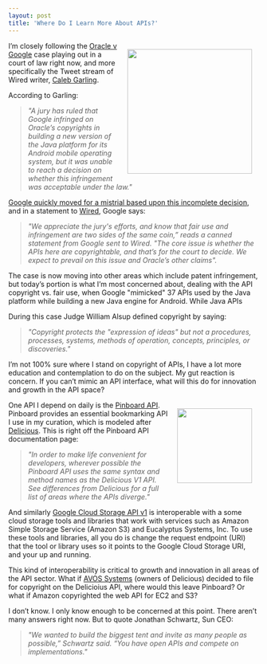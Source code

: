 ```yaml
---
layout: post
title: 'Where Do I Learn More About APIs?'
---
```

<p><img style="padding: 15px;" src="http://kinlane-productions.s3.amazonaws.com/api-voice/oraclevgoogle/oraclevgoogle.png" alt="" width="250" align="right" /></p>
<p>I&rsquo;m closely following the <a title="Oracle v Google" href="http://www.wired.com/wiredenterprise/2012/05/judge-oracle-google/">Oracle v Google</a> case playing out in a court of law right now, and more specifically the Tweet stream of Wired writer, <a title="Caleb Garling" href="https://twitter.com/#!/calebgarling">Caleb Garling</a>.</p>
<p>According to Garling:</p>
<blockquote><em>"A jury has ruled that Google infringed on Oracle&rsquo;s copyrights in building a new version of the Java platform for its Android mobile operating system, but it was unable to reach a decision on whether this infringement was acceptable under the law."</em></blockquote>
<p><a title="Google quickly moved for a mistrial based upon this incomplete decision" href="http://www.wired.com/wiredenterprise/2012/05/oracle-google-verdict/">Google quickly moved for a mistrial based upon this incomplete decision</a>, and in a statement to <a title="Wired" href="http://www.wired.com/wiredenterprise/2012/05/judge-oracle-google/">Wired</a>, Google says:</p>
<blockquote><em>"We appreciate the jury's efforts, and know that fair use and infringement are two sides of the same coin,&rdquo; reads a canned statement from Google sent to Wired. "The core issue is whether the APIs here are copyrightable, and that&rsquo;s for the court to decide. We expect to prevail on this issue and Oracle&rsquo;s other claims".</em></blockquote>
<p>The case is now moving into other areas which include patent infringement, but today&rsquo;s portion is what I&rsquo;m most concerned about, dealing with the API copyright vs. fair use, when Google "mimicked" 37 APIs used by the Java platform while building a new Java engine for Android.  While Java APIs</p>
<p>During this case Judge William Alsup defined copyright by saying:</p>
<blockquote><em>"Copyright protects the "expression of ideas" but not a procedures, processes, systems, methods of operation, concepts, principles, or discoveries."</em></blockquote>
<p>I&rsquo;m not 100% sure where I stand on copyright of APIs, I have a lot more education and contemplation to do on the subject.   My gut reaction is concern.  If you can&rsquo;t mimic an API interface, what will this do for innovation and growth in the API space?</p>
<p><a title="PInboard API" href="http://pinboard.in/api/"><img style="padding: 15px;" src="http://kinlane-productions.s3.amazonaws.com/api-evangelist/pinboard/pinboard_in_blue.png" alt="" width="150" align="right" /></a></p>
<p>One API I depend on daily is the <a title="PInboard API" href="http://pinboard.in/api/">Pinboard API</a>.  Pinboard provides an essential bookmarking API I use in my curation, which is modeled after <a title="Delicious" href="http://delicious.com/">Delicious</a>.  This is right off the Pinboard API documentation page:</p>
<blockquote><em>"In order to make life convenient for developers, wherever possible the Pinboard API uses the same syntax and method names as the Delicious V1 API. See differences from Delicious for a full list of areas where the APIs diverge."</em></blockquote>
<p>And similarly <a href="https://developers.google.com/storage/docs/reference/v1/apiversion1">Google Cloud Storage API v1</a> is interoperable with a some cloud storage tools and libraries that work with services such as Amazon Simple Storage Service (Amazon S3) and Eucalyptus Systems, Inc. To use these tools and libraries, all you do is change the request endpoint (URI) that the tool or library uses so it points to the Google Cloud Storage URI, and your up and running.</p>
<p>This kind of interoperability is critical to growth and innovation in all areas of the API sector.  What if <a title="AVOS Systems" href="http://www.avos.com/">AVOS Systems</a> (owners of Delicious) decided to file for copyright on the Delicioius API, where would this leave Pinboard?  Or what if Amazon copyrighted the web API for EC2 and S3?</p>
<p>I don&rsquo;t know.  I only know enough to be concerned at this point.  There aren&rsquo;t many answers right now.  But to quote Jonathan Schwartz, Sun CEO:</p>
<blockquote><em>"We wanted to build the biggest tent and invite as many people as possible,&rdquo; Schwartz said. &ldquo;You have open APIs and compete on implementations."</em></blockquote>